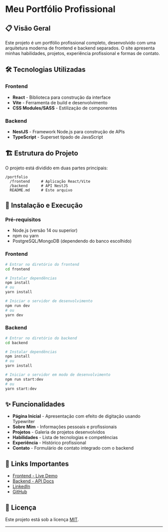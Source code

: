 # Meu Portfólio Profissional

## 📋 Visão Geral

Este projeto é um portfólio profissional completo, desenvolvido com uma arquitetura moderna de frontend e backend separados. O site apresenta minhas habilidades, projetos, experiência profissional e formas de contato.

## 🛠️ Tecnologias Utilizadas

### Frontend
- **React** - Biblioteca para construção da interface
- **Vite** - Ferramenta de build e desenvolvimento
- **CSS Modules/SASS** - Estilização de componentes

### Backend
- **NestJS** - Framework Node.js para construção de APIs
- **TypeScript** - Superset tipado de JavaScript

## 🏗️ Estrutura do Projeto

O projeto está dividido em duas partes principais:

```
/portfolio
  /frontend     # Aplicação React/Vite
  /backend      # API NestJS
  README.md     # Este arquivo
```

## 🚀 Instalação e Execução

### Pré-requisitos
- Node.js (versão 14 ou superior)
- npm ou yarn
- PostgreSQL/MongoDB (dependendo do banco escolhido)

### Frontend

```bash
# Entrar no diretório do frontend
cd frontend

# Instalar dependências
npm install
# ou
yarn install

# Iniciar o servidor de desenvolvimento
npm run dev
# ou
yarn dev
```

### Backend

```bash
# Entrar no diretório do backend
cd backend

# Instalar dependências
npm install
# ou
yarn install

# Iniciar o servidor em modo de desenvolvimento
npm run start:dev
# ou
yarn start:dev
```

## ✨ Funcionalidades

- **Página Inicial** - Apresentação com efeito de digitação usando Typewriter
- **Sobre Mim** - Informações pessoais e profissionais
- **Projetos** - Galeria de projetos desenvolvidos
- **Habilidades** - Lista de tecnologias e competências
- **Experiência** - Histórico profissional
- **Contato** - Formulário de contato integrado com o backend

## 🔗 Links Importantes

- [Frontend - Live Demo](#)
- [Backend - API Docs](#)
- [LinkedIn](#)
- [GitHub](#)

## 📝 Licença

Este projeto está sob a licença [MIT](LICENSE).

---